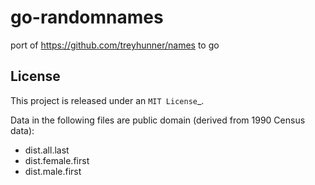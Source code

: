 # go-randomnames
port of https://github.com/treyhunner/names to go

License
-------

This project is released under an `MIT License`_.

Data in the following files are public domain (derived from 1990 Census data):

- dist.all.last
- dist.female.first
- dist.male.first

